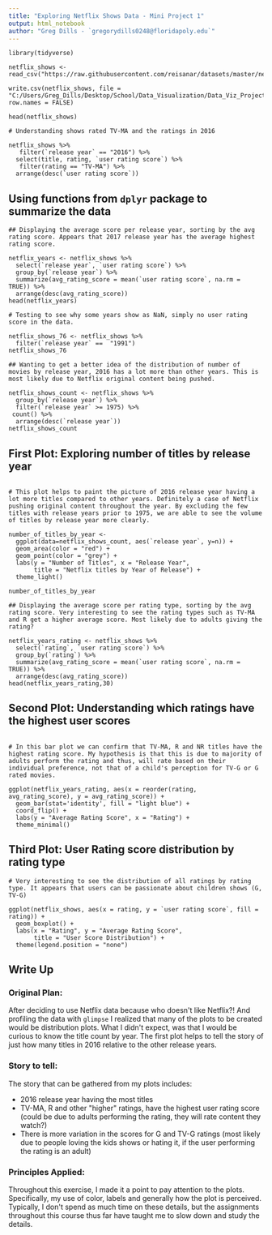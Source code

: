 ```yaml
---
title: "Exploring Netflix Shows Data - Mini Project 1"
output: html_notebook
author: "Greg Dills - `gregorydills0248@floridapoly.edu`"
---
```



```{r}
library(tidyverse)
```


```{r}
netflix_shows <- read_csv("https://raw.githubusercontent.com/reisanar/datasets/master/netflixShows.csv")

```

```{r}
write.csv(netflix_shows, file = "C:/Users/Greg_Dills/Desktop/School/Data_Visualization/Data_Viz_Project_1/data/netflix_shows.csv", row.names = FALSE)
```


```{r}
head(netflix_shows)
```



```{r}
# Understanding shows rated TV-MA and the ratings in 2016

netflix_shows %>% 
   filter(`release year` == "2016") %>% 
  select(title, rating, `user rating score`) %>% 
   filter(rating == "TV-MA") %>% 
  arrange(desc(`user rating score`))
```



## Using functions from `dplyr` package to summarize the data 


```{r}
## Displaying the average score per release year, sorting by the avg rating score. Appears that 2017 release year has the average highest rating score.

netflix_years <- netflix_shows %>% 
  select(`release year`, `user rating score`) %>%
  group_by(`release year`) %>%
  summarize(avg_rating_score = mean(`user rating score`, na.rm = TRUE)) %>% 
  arrange(desc(avg_rating_score))
head(netflix_years)
```


```{r}
# Testing to see why some years show as NaN, simply no user rating score in the data.

netflix_shows_76 <- netflix_shows %>% 
  filter(`release year` ==  "1991")
netflix_shows_76
```


```{r}
## Wanting to get a better idea of the distribution of number of movies by release year, 2016 has a lot more than other years. This is most likely due to Netflix original content being pushed.

netflix_shows_count <- netflix_shows %>% 
  group_by(`release year`) %>% 
  filter(`release year` >= 1975) %>% 
 count() %>% 
  arrange(desc(`release year`))
netflix_shows_count
```


## First Plot: Exploring number of titles by release year

```{r}

# This plot helps to paint the picture of 2016 release year having a lot more titles compared to other years. Definitely a case of Netflix pushing original content throughout the year. By excluding the few titles with release years prior to 1975, we are able to see the volume of titles by release year more clearly.

number_of_titles_by_year <-
  ggplot(data=netflix_shows_count, aes(`release year`, y=n)) +
  geom_area(color = "red") +
  geom_point(color = "grey") +
  labs(y = "Number of Titles", x = "Release Year",
       title = "Netflix titles by Year of Release") +
  theme_light()

number_of_titles_by_year

```




```{r}
## Displaying the average score per rating type, sorting by the avg rating score. Very interesting to see the rating types such as TV-MA and R get a higher average score. Most likely due to adults giving the rating?

netflix_years_rating <- netflix_shows %>% 
  select(`rating`, `user rating score`) %>%
  group_by(`rating`) %>%
  summarize(avg_rating_score = mean(`user rating score`, na.rm = TRUE)) %>% 
  arrange(desc(avg_rating_score))
head(netflix_years_rating,30)
```
## Second Plot: Understanding which ratings have the highest user scores

```{r}

# In this bar plot we can confirm that TV-MA, R and NR titles have the highest rating score. My hypothesis is that this is due to majority of adults perform the rating and thus, will rate based on their individual preference, not that of a child's perception for TV-G or G rated movies.

ggplot(netflix_years_rating, aes(x = reorder(rating, avg_rating_score), y = avg_rating_score)) +
  geom_bar(stat='identity', fill = "light blue") +
  coord_flip() +
  labs(y = "Average Rating Score", x = "Rating") +
  theme_minimal()
```

## Third Plot: User Rating score distribution by rating type

```{r}
# Very interesting to see the distribution of all ratings by rating type. It appears that users can be passionate about children shows (G, TV-G)

ggplot(netflix_shows, aes(x = rating, y = `user rating score`, fill = rating)) +
  geom_boxplot() +
  labs(x = "Rating", y = "Average Rating Score",
       title = "User Score Distribution") +
  theme(legend.position = "none")
```


## Write Up

### Original Plan:

After deciding to use Netflix data because who doesn't like Netflix?! And profiling the data with `glimpse` I realized that many of the plots to be created would be distribution plots. What I didn't expect, was that I would be curious to know the title count by year. The first plot helps to tell the story of just how many titles in 2016 relative to the other release years.


### Story to tell:

The story that can be gathered from my plots includes:

 - 2016 release year having the most titles
 - TV-MA, R and other "higher" ratings, have the highest user rating score (could be due to adults performing the rating, they will rate content they watch?)
 - There is more variation in the scores for G and TV-G ratings (most likely due to people loving the kids shows or hating it, if the user performing the rating is an adult)


### Principles Applied:

Throughout this exercise, I made it a point to pay attention to the plots. Specifically, my use of color, labels and generally how the plot is perceived. Typically, I don't spend as much time on these details, but the assignments throughout this course thus far have taught me to slow down and study the details.
























